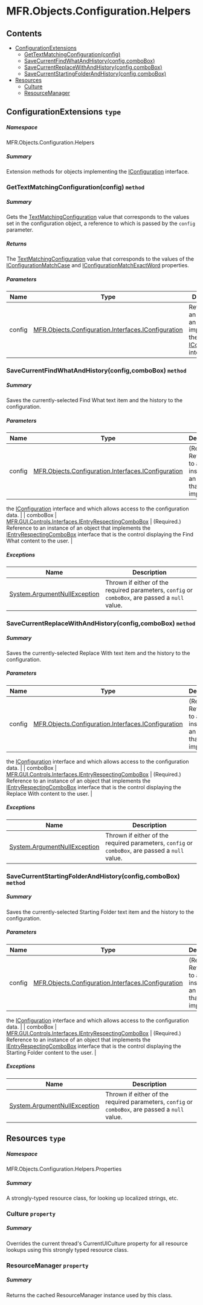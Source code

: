 <a name='assembly'></a>
# MFR.Objects.Configuration.Helpers

## Contents

- [ConfigurationExtensions](#T-MFR-Objects-Configuration-Helpers-ConfigurationExtensions 'MFR.Objects.Configuration.Helpers.ConfigurationExtensions')
  - [GetTextMatchingConfiguration(config)](#M-MFR-Objects-Configuration-Helpers-ConfigurationExtensions-GetTextMatchingConfiguration-MFR-Objects-Configuration-Interfaces-IConfiguration- 'MFR.Objects.Configuration.Helpers.ConfigurationExtensions.GetTextMatchingConfiguration(MFR.Objects.Configuration.Interfaces.IConfiguration)')
  - [SaveCurrentFindWhatAndHistory(config,comboBox)](#M-MFR-Objects-Configuration-Helpers-ConfigurationExtensions-SaveCurrentFindWhatAndHistory-MFR-Objects-Configuration-Interfaces-IConfiguration,MFR-GUI-Controls-Interfaces-IEntryRespectingComboBox- 'MFR.Objects.Configuration.Helpers.ConfigurationExtensions.SaveCurrentFindWhatAndHistory(MFR.Objects.Configuration.Interfaces.IConfiguration,MFR.GUI.Controls.Interfaces.IEntryRespectingComboBox)')
  - [SaveCurrentReplaceWithAndHistory(config,comboBox)](#M-MFR-Objects-Configuration-Helpers-ConfigurationExtensions-SaveCurrentReplaceWithAndHistory-MFR-Objects-Configuration-Interfaces-IConfiguration,MFR-GUI-Controls-Interfaces-IEntryRespectingComboBox- 'MFR.Objects.Configuration.Helpers.ConfigurationExtensions.SaveCurrentReplaceWithAndHistory(MFR.Objects.Configuration.Interfaces.IConfiguration,MFR.GUI.Controls.Interfaces.IEntryRespectingComboBox)')
  - [SaveCurrentStartingFolderAndHistory(config,comboBox)](#M-MFR-Objects-Configuration-Helpers-ConfigurationExtensions-SaveCurrentStartingFolderAndHistory-MFR-Objects-Configuration-Interfaces-IConfiguration,MFR-GUI-Controls-Interfaces-IEntryRespectingComboBox- 'MFR.Objects.Configuration.Helpers.ConfigurationExtensions.SaveCurrentStartingFolderAndHistory(MFR.Objects.Configuration.Interfaces.IConfiguration,MFR.GUI.Controls.Interfaces.IEntryRespectingComboBox)')
- [Resources](#T-MFR-Objects-Configuration-Helpers-Properties-Resources 'MFR.Objects.Configuration.Helpers.Properties.Resources')
  - [Culture](#P-MFR-Objects-Configuration-Helpers-Properties-Resources-Culture 'MFR.Objects.Configuration.Helpers.Properties.Resources.Culture')
  - [ResourceManager](#P-MFR-Objects-Configuration-Helpers-Properties-Resources-ResourceManager 'MFR.Objects.Configuration.Helpers.Properties.Resources.ResourceManager')

<a name='T-MFR-Objects-Configuration-Helpers-ConfigurationExtensions'></a>
## ConfigurationExtensions `type`

##### Namespace

MFR.Objects.Configuration.Helpers

##### Summary

Extension methods for objects implementing the [IConfiguration](#T-MFR-GUI-IConfiguration 'MFR.GUI.IConfiguration') interface.

<a name='M-MFR-Objects-Configuration-Helpers-ConfigurationExtensions-GetTextMatchingConfiguration-MFR-Objects-Configuration-Interfaces-IConfiguration-'></a>
### GetTextMatchingConfiguration(config) `method`

##### Summary

Gets the [TextMatchingConfiguration](#T-MFR-Objects-TextMatchingConfiguration 'MFR.Objects.TextMatchingConfiguration') value
that corresponds to the values set in the configuration object, a
reference to which is passed by the `config` parameter.

##### Returns

The [TextMatchingConfiguration](#T-MFR-Objects-TextMatchingConfiguration 'MFR.Objects.TextMatchingConfiguration') value that
corresponds to the values of the [IConfigurationMatchCase](#P-MFR-Objects-Configuration-Interfaces-IConfigurationMatchCase 'MFR.Objects.Configuration.Interfaces.IConfigurationMatchCase')
and [IConfigurationMatchExactWord](#P-MFR-Objects-Configuration-Interfaces-IConfigurationMatchExactWord 'MFR.Objects.Configuration.Interfaces.IConfigurationMatchExactWord') properties.

##### Parameters

| Name | Type | Description |
| ---- | ---- | ----------- |
| config | [MFR.Objects.Configuration.Interfaces.IConfiguration](#T-MFR-Objects-Configuration-Interfaces-IConfiguration 'MFR.Objects.Configuration.Interfaces.IConfiguration') | Reference to an instance of an object that implements the [IConfiguration](#T-MFR-Objects-IConfiguration 'MFR.Objects.IConfiguration') interface. |

<a name='M-MFR-Objects-Configuration-Helpers-ConfigurationExtensions-SaveCurrentFindWhatAndHistory-MFR-Objects-Configuration-Interfaces-IConfiguration,MFR-GUI-Controls-Interfaces-IEntryRespectingComboBox-'></a>
### SaveCurrentFindWhatAndHistory(config,comboBox) `method`

##### Summary

Saves the currently-selected Find What text item and the history to
the configuration.

##### Parameters

| Name | Type | Description |
| ---- | ---- | ----------- |
| config | [MFR.Objects.Configuration.Interfaces.IConfiguration](#T-MFR-Objects-Configuration-Interfaces-IConfiguration 'MFR.Objects.Configuration.Interfaces.IConfiguration') | (Required.) Reference to an instance of an object that implements
the [IConfiguration](#T-MFR-Objects-IConfiguration 'MFR.Objects.IConfiguration') interface and which
allows access to the configuration data. |
| comboBox | [MFR.GUI.Controls.Interfaces.IEntryRespectingComboBox](#T-MFR-GUI-Controls-Interfaces-IEntryRespectingComboBox 'MFR.GUI.Controls.Interfaces.IEntryRespectingComboBox') | (Required.) Reference to an instance of an object that implements
the [IEntryRespectingComboBox](#T-MFR-GUI-Controls-Interfaces-IEntryRespectingComboBox 'MFR.GUI.Controls.Interfaces.IEntryRespectingComboBox')
interface that is the control displaying the Find What content to the user. |

##### Exceptions

| Name | Description |
| ---- | ----------- |
| [System.ArgumentNullException](http://msdn.microsoft.com/query/dev14.query?appId=Dev14IDEF1&l=EN-US&k=k:System.ArgumentNullException 'System.ArgumentNullException') | Thrown if either of the required parameters, `config` or `comboBox`, are passed a `null` value. |

<a name='M-MFR-Objects-Configuration-Helpers-ConfigurationExtensions-SaveCurrentReplaceWithAndHistory-MFR-Objects-Configuration-Interfaces-IConfiguration,MFR-GUI-Controls-Interfaces-IEntryRespectingComboBox-'></a>
### SaveCurrentReplaceWithAndHistory(config,comboBox) `method`

##### Summary

Saves the currently-selected Replace With text item and the history
to the configuration.

##### Parameters

| Name | Type | Description |
| ---- | ---- | ----------- |
| config | [MFR.Objects.Configuration.Interfaces.IConfiguration](#T-MFR-Objects-Configuration-Interfaces-IConfiguration 'MFR.Objects.Configuration.Interfaces.IConfiguration') | (Required.) Reference to an instance of an object that implements
the [IConfiguration](#T-MFR-Objects-IConfiguration 'MFR.Objects.IConfiguration') interface and which
allows access to the configuration data. |
| comboBox | [MFR.GUI.Controls.Interfaces.IEntryRespectingComboBox](#T-MFR-GUI-Controls-Interfaces-IEntryRespectingComboBox 'MFR.GUI.Controls.Interfaces.IEntryRespectingComboBox') | (Required.) Reference to an instance of an object that implements
the [IEntryRespectingComboBox](#T-MFR-GUI-Controls-Interfaces-IEntryRespectingComboBox 'MFR.GUI.Controls.Interfaces.IEntryRespectingComboBox')
interface that is the control displaying the Replace With content to the user. |

##### Exceptions

| Name | Description |
| ---- | ----------- |
| [System.ArgumentNullException](http://msdn.microsoft.com/query/dev14.query?appId=Dev14IDEF1&l=EN-US&k=k:System.ArgumentNullException 'System.ArgumentNullException') | Thrown if either of the required parameters, `config` or `comboBox`, are passed a `null` value. |

<a name='M-MFR-Objects-Configuration-Helpers-ConfigurationExtensions-SaveCurrentStartingFolderAndHistory-MFR-Objects-Configuration-Interfaces-IConfiguration,MFR-GUI-Controls-Interfaces-IEntryRespectingComboBox-'></a>
### SaveCurrentStartingFolderAndHistory(config,comboBox) `method`

##### Summary

Saves the currently-selected Starting Folder text item and the
history to the configuration.

##### Parameters

| Name | Type | Description |
| ---- | ---- | ----------- |
| config | [MFR.Objects.Configuration.Interfaces.IConfiguration](#T-MFR-Objects-Configuration-Interfaces-IConfiguration 'MFR.Objects.Configuration.Interfaces.IConfiguration') | (Required.) Reference to an instance of an object that implements
the [IConfiguration](#T-MFR-Objects-IConfiguration 'MFR.Objects.IConfiguration') interface and which
allows access to the configuration data. |
| comboBox | [MFR.GUI.Controls.Interfaces.IEntryRespectingComboBox](#T-MFR-GUI-Controls-Interfaces-IEntryRespectingComboBox 'MFR.GUI.Controls.Interfaces.IEntryRespectingComboBox') | (Required.) Reference to an instance of an object that implements
the [IEntryRespectingComboBox](#T-MFR-GUI-Controls-Interfaces-IEntryRespectingComboBox 'MFR.GUI.Controls.Interfaces.IEntryRespectingComboBox')
interface that is the control displaying the Starting Folder
content to the user. |

##### Exceptions

| Name | Description |
| ---- | ----------- |
| [System.ArgumentNullException](http://msdn.microsoft.com/query/dev14.query?appId=Dev14IDEF1&l=EN-US&k=k:System.ArgumentNullException 'System.ArgumentNullException') | Thrown if either of the required parameters, `config` or `comboBox`, are passed a `null` value. |

<a name='T-MFR-Objects-Configuration-Helpers-Properties-Resources'></a>
## Resources `type`

##### Namespace

MFR.Objects.Configuration.Helpers.Properties

##### Summary

A strongly-typed resource class, for looking up localized strings, etc.

<a name='P-MFR-Objects-Configuration-Helpers-Properties-Resources-Culture'></a>
### Culture `property`

##### Summary

Overrides the current thread's CurrentUICulture property for all
  resource lookups using this strongly typed resource class.

<a name='P-MFR-Objects-Configuration-Helpers-Properties-Resources-ResourceManager'></a>
### ResourceManager `property`

##### Summary

Returns the cached ResourceManager instance used by this class.
